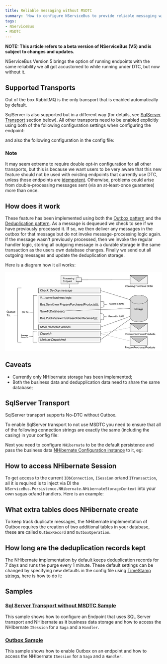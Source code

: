 ```yaml
---
title: Reliable messaging without MSDTC
summary: 'How to configure NServiceBus to provide reliable messaging without using MSDTC or when MSDTC is not available'
tags:
- NServiceBus
- MSDTC
---
```


**NOTE: This article refers to a beta version of NServiceBus (V5) and is subject to changes and updates.**


NServiceBus Version 5 brings the option of running endpoints with the same reliability we all got accustomed to while running under DTC, but now without it. 

## Supported Transports

Out of the box RabbitMQ is the only transport that is enabled automatically by default.

SqlServer is also supported but in a different way (for details, see [SqlServer Transport](#SqlServer-Transport) section below).
All other transports need to be enabled explicitly using both of the following configuration settings when configuring the endpoint:

<!-- import OutboxEnablineInFluent -->  

and also the following configuration in the config file:

<!-- import OutboxEnablingInAppConfig --> 

### Note

It may seem extreme to require double opt-in configuration for all other transports, but this is because we want users to be very aware that this new feature should not be used with existing endpoints that currently use DTC, unless those endpoints are [idempotent](http://en.wikipedia.org/wiki/Idempotence). Otherwise, problems could arise from double-processing messages sent (via an at-least-once guarantee) more than once.

## How does it work

These feature has been implemented using both the [Outbox pattern](http://gistlabs.com/2014/05/the-outbox/) and the [Deduplication pattern](http://en.wikipedia.org/wiki/Data_deduplication#In-line_deduplication).
As a message is dequeued we check to see if we have previously processed it. If so, we then deliver any messages in the outbox for that message but do not invoke message-processing logic again. If the message wasn't previously processed, then we invoke the regular handler logic, storing all outgoing message in a durable storage in the same transaction as the users own database changes. Finally we send out all outgoing messages and update the deduplication storage.

Here is a diagram how it all works:

![No DTC Diagram](NoDTC.jpg)

## Caveats

- Currently only NHibernate storage has been implemented;
- Both the business data and dedupplication data need to share the same database;

## SqlServer Transport

SqlServer transport supports No-DTC without Outbox.

To enable SqlServer transport to not use MSDTC you need to ensure that all of the following connection strings are exactly the same (including the casing) in your config file:

<!-- import OutboxSqlServerConnectionStrings --> 

Next you need to configure `NHibernate` to be the default persistence and pass the business data [NHibernate Configuration instance](http://www.nhforge.org/doc/nh/en/#configuration-programmatic) to it, eg:

<!-- import OutboxShareNHibernateConfiguration -->  

## How to access NHibernate Session

To get access to the current `IDbConnection`, `ISession` or/and `ITransaction`, all it is required is to inject via DI the `NServiceBus.Persistence.NHibernate.NHibernateStorageContext` into your own sagas or/and handlers.
Here is an example:

<!-- import OutboxNHibernateAccessSession -->

## What extra tables does NHibernate create 

To keep track duplicate messages, the NHibernate implementation of Outbox requires the creation of two additional tables in your database, these are called `OutboxRecord` and `OutboxOperation`.

## How long are the deduplication records kept

The NHibernate implementation by default keeps deduplication records for 7 days and runs the purge every 1 minute.
These default settings can be changed by specifying new defaults in the config file using [TimeStamp strings](http://msdn.microsoft.com/en-us/library/ee372286.aspx), here is how to do it:

<!-- import OutboxNHibernateTimeToKeep -->

## Samples

### [Sql Server Transport without MSDTC Sample](https://github.com/Particular/NServiceBus.SqlServer/archive/Samples.zip)

This sample shows how to configure an Endpoint that uses SQL Server transport and NHibernate as it business data storage and how to access the NHIbernate `ISession` for a `Saga` and a `Handler`.

### [Outbox Sample](https://github.com/Particular/NServiceBus.NHibernate/archive/Samples.zip) 

This sample shows how to enable Outbox on an endpoint and how to access the NHIbernate `ISession` for a `Saga` and a `Handler`. 
